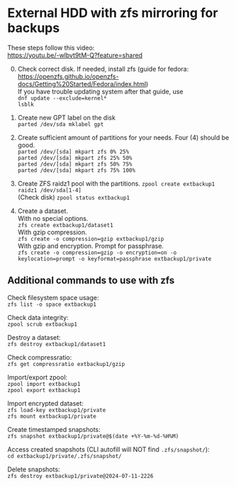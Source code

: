 # External HDD with zfs mirroring for backups

These steps follow this video:  
https://youtu.be/-wlbvt9tM-Q?feature=shared  

0) Check correct disk. If needed, install zfs (guide for fedora: https://openzfs.github.io/openzfs-docs/Getting%20Started/Fedora/index.html)  
If you have trouble updating system after that guide, use  
`dnf update --exclude=kernel*`  
`lsblk`  

1) Create new GPT label on the disk  
`parted /dev/sda mklabel gpt`

2) Create sufficient amount of partitions for your needs. Four (4) should be good.  
`parted /dev/[sda] mkpart zfs 0% 25%`  
`parted /dev/[sda] mkpart zfs 25% 50%`  
`parted /dev/[sda] mkpart zfs 50% 75%`  
`parted /dev/[sda] mkpart zfs 75% 100%`  

3) Create ZFS raidz1 pool with the partitions.
`zpool create extbackup1 raidz1 /dev/sda[1-4]`  
(Check disk)
`zpool status extbackup1`  

4) Create a dataset.  
With no special options.  
`zfs create extbackup1/dataset1`  
With gzip compression.  
`zfs create -o compression=gzip extbackup1/gzip`  
With gzip and encryption. Prompt for passphrase.  
`zfs create -o compression=gzip -o encryption=on -o keylocation=prompt -o keyformat=passphrase extbackup1/private`

## Additional commands to use with zfs
Check filesystem space usage:  
`zfs list -o space extbackup1`  

Check data integrity:  
`zpool scrub extbackup1`

Destroy a dataset:  
`zfs destroy extbackup1/dataset1`  

Check compressratio:  
`zfs get compressratio extbackup1/gzip`

Import/export zpool:  
`zpool import extbackup1`  
`zpool export extbackup1`  

Import encrypted dataset:  
`zfs load-key extbackup1/private`  
`zfs mount extbackup1/private`  

Create timestamped snapshots:  
`zfs snapshot extbackup1/private@$(date +%Y-%m-%d-%H%M)`

Access created snapshots (CLI autofill will NOT find `.zfs/snapshot/`):  
`cd extbackup1/private/.zfs/snapshot/`

Delete snapshots:  
`zfs destroy extbackup1/private@2024-07-11-2226`  








